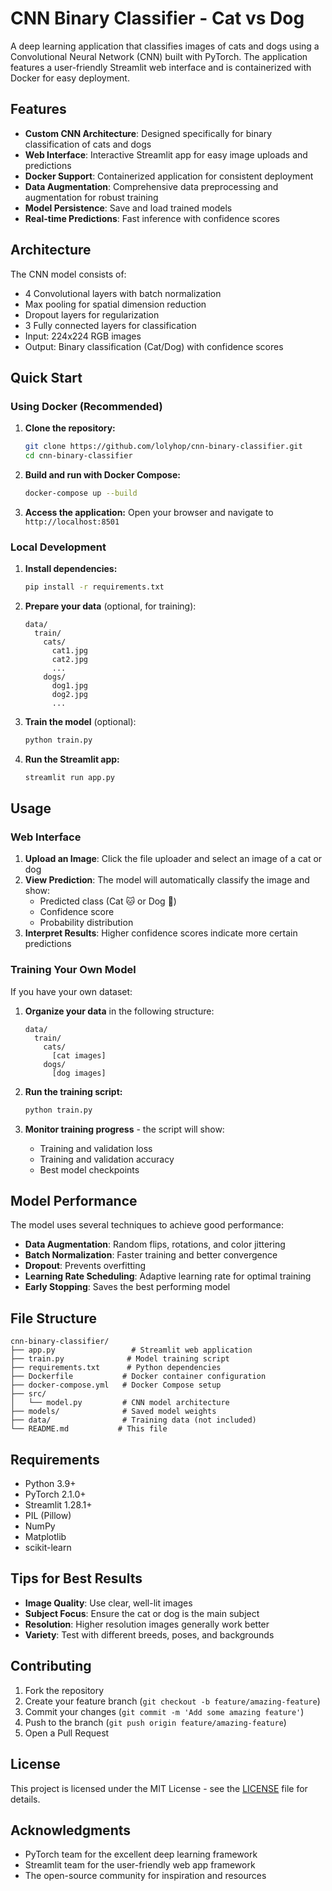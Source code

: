 # CNN Binary Classifier - Cat vs Dog

A deep learning application that classifies images of cats and dogs using a Convolutional Neural Network (CNN) built with PyTorch. The application features a user-friendly Streamlit web interface and is containerized with Docker for easy deployment.

## Features

- **Custom CNN Architecture**: Designed specifically for binary classification of cats and dogs
- **Web Interface**: Interactive Streamlit app for easy image uploads and predictions
- **Docker Support**: Containerized application for consistent deployment
- **Data Augmentation**: Comprehensive data preprocessing and augmentation for robust training
- **Model Persistence**: Save and load trained models
- **Real-time Predictions**: Fast inference with confidence scores

## Architecture

The CNN model consists of:
- 4 Convolutional layers with batch normalization
- Max pooling for spatial dimension reduction
- Dropout layers for regularization
- 3 Fully connected layers for classification
- Input: 224x224 RGB images
- Output: Binary classification (Cat/Dog) with confidence scores

## Quick Start

### Using Docker (Recommended)

1. **Clone the repository:**
   ```bash
   git clone https://github.com/lolyhop/cnn-binary-classifier.git
   cd cnn-binary-classifier
   ```

2. **Build and run with Docker Compose:**
   ```bash
   docker-compose up --build
   ```

3. **Access the application:**
   Open your browser and navigate to `http://localhost:8501`

### Local Development

1. **Install dependencies:**
   ```bash
   pip install -r requirements.txt
   ```

2. **Prepare your data** (optional, for training):
   ```
   data/
     train/
       cats/
         cat1.jpg
         cat2.jpg
         ...
       dogs/
         dog1.jpg
         dog2.jpg
         ...
   ```

3. **Train the model** (optional):
   ```bash
   python train.py
   ```

4. **Run the Streamlit app:**
   ```bash
   streamlit run app.py
   ```

## Usage

### Web Interface

1. **Upload an Image**: Click the file uploader and select an image of a cat or dog
2. **View Prediction**: The model will automatically classify the image and show:
   - Predicted class (Cat 🐱 or Dog 🐶)
   - Confidence score
   - Probability distribution
3. **Interpret Results**: Higher confidence scores indicate more certain predictions

### Training Your Own Model

If you have your own dataset:

1. **Organize your data** in the following structure:
   ```
   data/
     train/
       cats/
         [cat images]
       dogs/
         [dog images]
   ```

2. **Run the training script:**
   ```bash
   python train.py
   ```

3. **Monitor training progress** - the script will show:
   - Training and validation loss
   - Training and validation accuracy
   - Best model checkpoints

## Model Performance

The model uses several techniques to achieve good performance:

- **Data Augmentation**: Random flips, rotations, and color jittering
- **Batch Normalization**: Faster training and better convergence
- **Dropout**: Prevents overfitting
- **Learning Rate Scheduling**: Adaptive learning rate for optimal training
- **Early Stopping**: Saves the best performing model

## File Structure

```
cnn-binary-classifier/
├── app.py                 # Streamlit web application
├── train.py              # Model training script
├── requirements.txt      # Python dependencies
├── Dockerfile           # Docker container configuration
├── docker-compose.yml   # Docker Compose setup
├── src/
│   └── model.py         # CNN model architecture
├── models/              # Saved model weights
├── data/                # Training data (not included)
└── README.md           # This file
```

## Requirements

- Python 3.9+
- PyTorch 2.1.0+
- Streamlit 1.28.1+
- PIL (Pillow)
- NumPy
- Matplotlib
- scikit-learn

## Tips for Best Results

- **Image Quality**: Use clear, well-lit images
- **Subject Focus**: Ensure the cat or dog is the main subject
- **Resolution**: Higher resolution images generally work better
- **Variety**: Test with different breeds, poses, and backgrounds

## Contributing

1. Fork the repository
2. Create your feature branch (`git checkout -b feature/amazing-feature`)
3. Commit your changes (`git commit -m 'Add some amazing feature'`)
4. Push to the branch (`git push origin feature/amazing-feature`)
5. Open a Pull Request

## License

This project is licensed under the MIT License - see the [LICENSE](LICENSE) file for details.

## Acknowledgments

- PyTorch team for the excellent deep learning framework
- Streamlit team for the user-friendly web app framework
- The open-source community for inspiration and resources